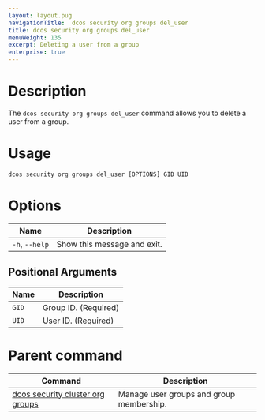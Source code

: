 ```yaml
---
layout: layout.pug
navigationTitle:  dcos security org groups del_user
title: dcos security org groups del_user
menuWeight: 135
excerpt: Deleting a user from a group
enterprise: true
---
```

# Description

The `dcos security org groups del_user` command allows you to delete a user from a group.

# Usage

```
dcos security org groups del_user [OPTIONS] GID UID
```

# Options

| Name |  Description |
|---------|-------------|
|  `-h`, `--help` |  Show this message and exit.|

## Positional Arguments

| Name |  Description |
|---------|-------------|
| `GID` | Group ID. (Required)|
| `UID` | User ID. (Required)|

# Parent command

| Command | Description |
|---------|-------------|
| [dcos security cluster org groups](/mesosphere/dcos/2.2/cli/command-reference/dcos-security/dcos-security-org/dcos-security-org-groups/) |  Manage user groups and group membership. |
